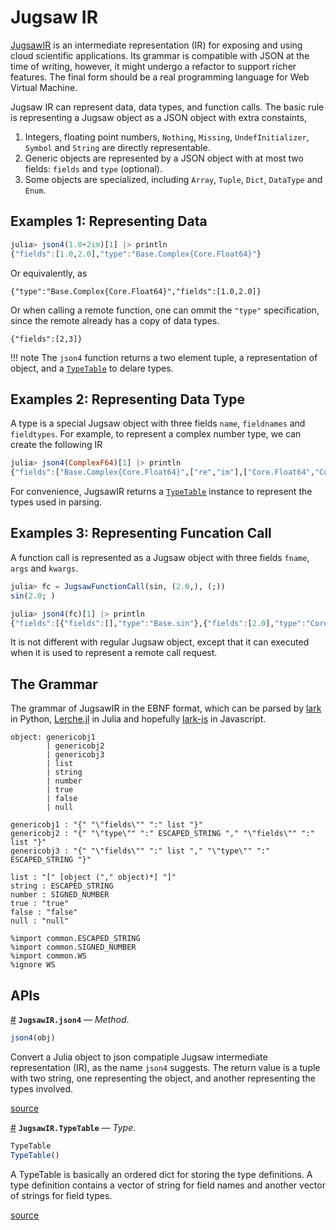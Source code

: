 


<a id='Jugsaw-IR'></a>

<a id='Jugsaw-IR-1'></a>

# Jugsaw IR


[JugsawIR](@ref) is an intermediate representation (IR) for exposing and using cloud scientific applications. Its grammar is compatible with JSON at the time of writing, however, it might undergo a refactor to support richer features. The final form should be a real programming language for Web Virtual Machine.


Jugsaw IR can represent data, data types, and function calls. The basic rule is representing a Jugsaw object as a JSON object with extra constaints,


1. Integers, floating point numbers, `Nothing`, `Missing`, `UndefInitializer`, `Symbol` and `String` are directly representable.
2. Generic objects are represented by a JSON object with at most two fields: `fields` and `type` (optional).
3. Some objects are specialized, including `Array`, `Tuple`, `Dict`, `DataType` and `Enum`.


<a id='Examples-1:-Representing-Data'></a>

<a id='Examples-1:-Representing-Data-1'></a>

## Examples 1: Representing Data


```julia
julia> json4(1.0+2im)[1] |> println
{"fields":[1.0,2.0],"type":"Base.Complex{Core.Float64}"}
```


Or equivalently, as


```jugsawir
{"type":"Base.Complex{Core.Float64}","fields":[1.0,2.0]}
```


Or when calling a remote function, one can ommit the `"type"` specification, since the remote already has a copy of data types.


```jugsawir
{"fields":[2,3]}
```


!!! note
    The `json4` function returns a two element tuple, a representation of object, and a [`TypeTable`](JugsawIR.md#JugsawIR.TypeTable) to delare types.



<a id='Examples-2:-Representing-Data-Type'></a>

<a id='Examples-2:-Representing-Data-Type-1'></a>

## Examples 2: Representing Data Type


A type is a special Jugsaw object with three fields `name`, `fieldnames` and `fieldtypes`. For example, to represent a complex number type, we can create the following IR


```julia
julia> json4(ComplexF64)[1] |> println
{"fields":["Base.Complex{Core.Float64}",["re","im"],["Core.Float64","Core.Float64"]],"type":"Core.DataType"}
```


For convenience, JugsawIR returns a [`TypeTable`](JugsawIR.md#JugsawIR.TypeTable) instance to represent the types used in parsing.


<a id='Examples-3:-Representing-Funcation-Call'></a>

<a id='Examples-3:-Representing-Funcation-Call-1'></a>

## Examples 3: Representing Funcation Call


A function call is represented as a Jugsaw object with three fields `fname`, `args` and `kwargs`.


```julia
julia> fc = JugsawFunctionCall(sin, (2.0,), (;))
sin(2.0; )

julia> json4(fc)[1] |> println
{"fields":[{"fields":[],"type":"Base.sin"},{"fields":[2.0],"type":"Core.Tuple{Core.Float64}"},{"fields":[],"type":"Core.NamedTuple{(), Core.Tuple{}}"}],"type":"JugsawIR.JugsawFunctionCall{Base.sin, Core.Tuple{Core.Float64}, Core.NamedTuple{(), Core.Tuple{}}}"}
```


It is not different with regular Jugsaw object, except that it can executed when it is used to represent a remote call request.


<a id='The-Grammar'></a>

<a id='The-Grammar-1'></a>

## The Grammar


The grammar of JugsawIR in the EBNF format, which can be parsed by [lark](https://lark-parser.readthedocs.io/en/latest/) in Python, [Lerche.jl](https://github.com/jamesrhester/Lerche.jl) in Julia and hopefully [lark-js](https://pypi.org/project/lark-js/) in Javascript.


```
object: genericobj1
        | genericobj2
        | genericobj3
        | list
        | string
        | number
        | true
        | false
        | null

genericobj1 : "{" "\"fields\"" ":" list "}"
genericobj2 : "{" "\"type\"" ":" ESCAPED_STRING "," "\"fields\"" ":" list "}"
genericobj3 : "{" "\"fields\"" ":" list "," "\"type\"" ":" ESCAPED_STRING "}"

list : "[" [object ("," object)*] "]"
string : ESCAPED_STRING
number : SIGNED_NUMBER
true : "true"
false : "false"
null : "null"

%import common.ESCAPED_STRING
%import common.SIGNED_NUMBER
%import common.WS
%ignore WS
```


<a id='APIs'></a>

<a id='APIs-1'></a>

## APIs

<a id='JugsawIR.json4-Tuple{Any}' href='#JugsawIR.json4-Tuple{Any}'>#</a>
**`JugsawIR.json4`** &mdash; *Method*.



```julia
json4(obj)
```

Convert a Julia object to json compatiple Jugsaw intermediate representation (IR), as the name `json4` suggests. The return value is a tuple with two string, one representing the object, and another representing the types involved.


<a target='_blank' href='https://github.com/Jugsaw/Jugsaw.jl/blob/0820fcb531e204b3243e22f636d255dfd50f9d22/src/jl/JugsawIR/src/serialize.jl#L9-L14' class='documenter-source'>source</a><br>

<a id='JugsawIR.TypeTable' href='#JugsawIR.TypeTable'>#</a>
**`JugsawIR.TypeTable`** &mdash; *Type*.



```julia
TypeTable
TypeTable()
```

A TypeTable is basically an ordered dict for storing the type definitions. A type definition contains a vector of string for field names and another vector of strings for field types.


<a target='_blank' href='https://github.com/Jugsaw/Jugsaw.jl/blob/0820fcb531e204b3243e22f636d255dfd50f9d22/src/jl/JugsawIR/src/serialize.jl#L22-L28' class='documenter-source'>source</a><br>

